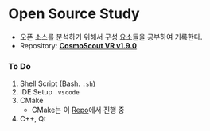 # Open Source Study
* 오픈 소스를 분석하기 위해서 구성 요소들을 공부하여 기록한다.
* Repository: <b><a href="https://github.com/cosmoscout/cosmoscout-vr/tree/v1.9.0">CosmoScout VR v1.9.0</a></b>
### To Do
1. Shell Script (Bash. <code>.sh</code>)
2. IDE Setup <code>.vscode</code>
3. CMake
    * CMake는 이 <a href="https://github.com/drawcodeboy/CMake-Tutorial">Repo</a>에서 진행 중
4. C++, Qt
